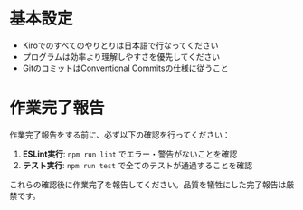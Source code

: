 # 基本設定

- Kiroでのすべてのやりとりは日本語で行なってください
- プログラムは効率より理解しやすさを優先してください
- GitのコミットはConventional Commitsの仕様に従うこと

# 作業完了報告

作業完了報告をする前に、必ず以下の確認を行ってください：

1. **ESLint実行**: `npm run lint` でエラー・警告がないことを確認
2. **テスト実行**: `npm run test` で全てのテストが通過することを確認

これらの確認後に作業完了を報告してください。品質を犠牲にした完了報告は厳禁です。
